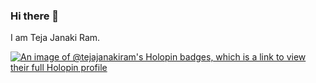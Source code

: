 ### Hi there 👋
I am Teja Janaki Ram.
<!--
**TejaJanakiRam/TejaJanakiRam** is a ✨ _special_ ✨ repository because its `README.md` (this file) appears on your GitHub profile.

Here are some ideas to get you started:

- 🔭 I’m currently working on ...
- 🌱 I’m currently learning ...
- 👯 I’m looking to collaborate on ...
- 🤔 I’m looking for help with ...
- 💬 Ask me about ...
- 📫 How to reach me: ...
- 😄 Pronouns: ...
- ⚡ Fun fact: ...
-->
[![An image of @tejajanakiram's Holopin badges, which is a link to view their full Holopin profile](https://holopin.me/tejajanakiram)](https://holopin.io/@tejajanakiram)
